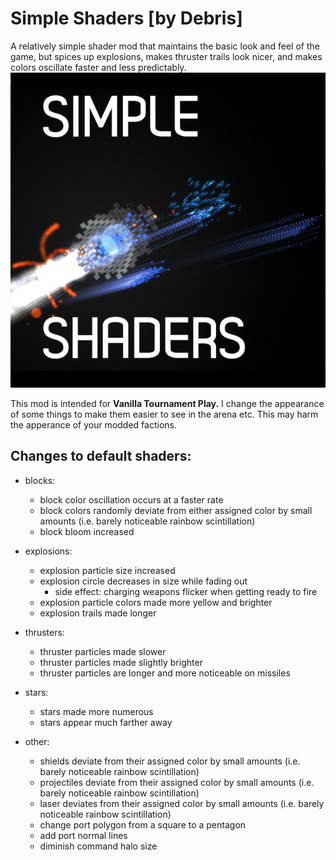# Simple Shaders [by Debris]
A relatively simple shader mod that maintains the basic look and feel of the game, but spices up explosions, makes thruster trails look nicer, and makes colors oscillate faster and less predictably.
![preview.png](/preview.png)

This mod is intended for **Vanilla Tournament Play.** I change the appearance of some things to make them easier to see in the arena etc. This may harm the apperance of your modded factions.

## Changes to default shaders:

- blocks:
    - block color oscillation occurs at a faster rate
    - block colors randomly deviate from either assigned color by small amounts (i.e. barely noticeable rainbow scintillation)
    - block bloom increased

- explosions:
    - explosion particle size increased
    - explosion circle decreases in size while fading out 
        - side effect: charging weapons flicker when getting ready to fire
    - explosion particle colors made more yellow and brighter
    - explosion trails made longer

- thrusters:
    - thruster particles made slower
    - thruster particles made slightly brighter
    - thruster particles are longer and more noticeable on missiles

- stars:
    - stars made more numerous
    - stars appear much farther away

- other:
    - shields deviate from their assigned color by small amounts (i.e. barely noticeable rainbow scintillation)
    - projectiles deviate from their assigned color by small amounts (i.e. barely noticeable rainbow scintillation)
    - laser deviates from their assigned color by small amounts (i.e. barely noticeable rainbow scintillation)
    - change port polygon from a square to a pentagon
    - add port normal lines
    - diminish command halo size

